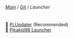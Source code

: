 ﻿###### [Main](https://git-pikakid98.github.io) / [Git](https://git-pikakid98.github.io) / Launcher
<h1></h1>

📂 [PLUpdater](https://git-pikakid98.github.io/launcher/plupdater) (Recommended)
\
📁 [Pikakid98 Launcher](https://git-pikakid98.github.io/launcher/pikakid98-launcher)
